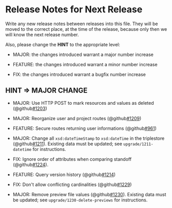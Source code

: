 # Release Notes for Next Release

Write any new release notes between releases into this file. They will be moved to the correct place,
at the time of the release, because only then we will know the next release number.

Also, please change the **HINT** to the appropriate level:

- MAJOR: the changes introduced warrant a major number increase

- FEATURE: the changes introduced warrant a minor number increase

- FIX: the changes introduced warrant a bugfix number increase


## HINT => MAJOR CHANGE

- MAJOR: Use HTTP POST to mark resources and values as deleted (@github[#1203](#1203))

- MAJOR: Reorganize user and project routes (@github[#1209](#1209))

- FEATURE: Secure routes returning user informations (@github[#961](#961))

- MAJOR: Change all `xsd:dateTimeStamp` to `xsd:dateTime` in the triplestore (@github[#1211](#1211)).
  Existing data must be updated; see `upgrade/1211-datetime` for instructions.

- FIX: Ignore order of attributes when comparing standoff (@github[#1224](#1224)).

- FEATURE: Query version history (@github[#1214](#1214))

- FIX: Don't allow conflicting cardinalities (@github[#1229](#1229))

- MAJOR: Remove preview file values (@github[#1230](#1230)). Existing data must be updated;
  see `upgrade/1230-delete-previews` for instructions.
